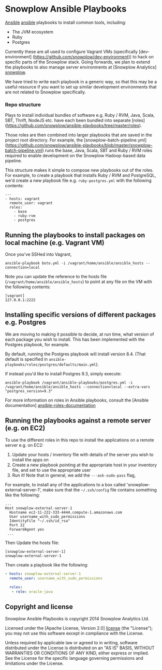 # Snowplow Ansible Playbooks

[Ansible] [ansible] playbooks to install common tools, including:

* The JVM ecosystem
* Ruby
* Postgres

Currently these are all used to configure Vagrant VMs (specifically [dev-environment] (https://github.com/snowplow/dev-environment)) to hack on specific parts of the Snowplow stack. Going forwards, we plan to extend the playbooks to also manage server environments at [Snowplow Analytics] [snowplow].

We have tried to write each playbook in a generic way, so that this may be a useful resource if you want to set up similar development environments that are not related to Snowplow specifically.

### Repo structure

Plays to install individual bundles of software e.g. Ruby / RVM, Java, Scala, SBT, Thrift, NodeJS etc. have each been bundled into separate [roles] (https://github.com/snowplow/ansible-playbooks/tree/master/roles).

Those roles are then combined into larger playbooks that are saved in the project root directory. For example, the [snowplow-batch-pipeline.yml] (https://github.com/snowplow/ansible-playbooks/blob/master/snowplow-batch-pipeline.yml) runs the base, Java, Scala, SBT and Ruby / RVM roles required to enable development on the Snowplow Hadoop-based data pipeline.

This structure makes it simple to compose new playbooks out of the roles. For example, to create a playbook that installs Ruby / RVM and PostgreSQL, we'd create a new playbook file e.g. `ruby-postgres.yml` with the following contents:

```
---
- hosts: vagrant
  remote_user: vagrant
  roles:
    - base
    - ruby-rvm
    - postgres
```

## Running the playbooks to install packages on local machine (e.g. Vagrant VM)

Once you've SSHed into Vagrant,

```
ansible-playbook boto.yml -i /vagrant/home/ansible/ansible_hosts --connection=local
```

Note you can update the reference to the hosts file (`/vagrant/home/ansible/ansible_hosts`) to point at any file on the VM with the following contents:

```
[vagrant]
127.0.0.1:2222
```

## Installing specific versions of different packages e.g. Postgres

We are moving to making it possible to decide, at run time, what version of each package you wish to install. This has been implemented with the Postgres playbook, for example.

By default, running the Postgres playbook will install version 8.4. (That default is specified in `ansible-playbooks/roles/postgres/defaults/main.yml`).

If instead you'd like to install Postgres 9.3, simply execute:

```
ansible-playbook /vagrant/ansible-playbooks/postgres.yml -i /vagrant/home/ansible/ansible_hosts --connection=local --extra-vars "postgres_version=9.3"
```

For more information on roles in Ansible playbooks, consult the [Ansible documentation] [ansible-roles-documentation]

## Running the playbooks against a remote server (e.g. on EC2)

To use the different roles in this repo to install the applications on a remote server e.g. on EC2:

1. Update your hosts / inventory file with details of the server you wish to install the apps on
2. Create a new playbook pointing at the appropriate host in your inventory file, and set to use the appropriate user
3. Run it! Note that in general, we add the `---ask-sudo-pass` flag, 

For example, to install any of the applications to a box called 'snowplow-external-server-1', make sure that the `~/.ssh/config` file contains something like the following:

```
...
Host snowplow-external-server-1
  Hostname ec2-11-222-333-4444.compute-1.amazonaws.com
  User username_with_sudo_permissions
  IdentityFile "~/.ssh/id_rsa"
  Port 22
  ForwardAgent yes
 ...

```

Then Update the hosts file:

```
[snowplow-external-server-1]
snowplow-external-server-1
```

Then create a playbook like the following:

```yaml
- hosts: snowplow-external-server-1
  remote_user: username_with_sudo_permissions
  
  roles:
   - role: oracle-java 
```

## Copyright and license

Snowplow Ansible Playbooks is copyright 2014 Snowplow Analytics Ltd.

Licensed under the [Apache License, Version 2.0] [license] (the "License");
you may not use this software except in compliance with the License.

Unless required by applicable law or agreed to in writing, software
distributed under the License is distributed on an "AS IS" BASIS,
WITHOUT WARRANTIES OR CONDITIONS OF ANY KIND, either express or implied.
See the License for the specific language governing permissions and
limitations under the License.

[ansible]: http://www.ansibleworks.com/
[ansible-roles-documentation]: http://docs.ansible.com/playbooks_roles.html
[snowplow]: http://snowplowanalytics.com


[license]: http://www.apache.org/licenses/LICENSE-2.0
